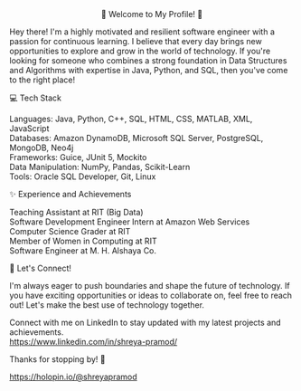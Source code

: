<center>👋 Welcome to My Profile! 🚀</center>


Hey there! I'm a highly motivated and resilient software engineer with a passion for continuous learning. I believe that every day brings new opportunities to explore and grow in the world of technology. If you're looking for someone who combines a strong foundation in Data Structures and Algorithms with expertise in Java, Python, and SQL, then you've come to the right place!

💻 Tech Stack

Languages: Java, Python, C++, SQL, HTML, CSS, MATLAB, XML, JavaScript<br>
Databases: Amazon DynamoDB, Microsoft SQL Server, PostgreSQL, MongoDB, Neo4j<br>
Frameworks: Guice, JUnit 5, Mockito<br>
Data Manipulation: NumPy, Pandas, Scikit-Learn<br>
Tools: Oracle SQL Developer, Git, Linux<br>

✨ Experience and Achievements

Teaching Assistant at RIT (Big Data)<br>
Software Development Engineer Intern at Amazon Web Services<br>
Computer Science Grader at RIT<br>
Member of Women in Computing at RIT<br>
Software Engineer at M. H. Alshaya Co.<br>

🔧 Let's Connect!

I'm always eager to push boundaries and shape the future of technology. If you have exciting opportunities or ideas to collaborate on, feel free to reach out! Let's make the best use of technology together.

Connect with me on LinkedIn to stay updated with my latest projects and achievements.<br>
https://www.linkedin.com/in/shreya-pramod/

Thanks for stopping by! 🌟

https://holopin.io/@shreyapramod



